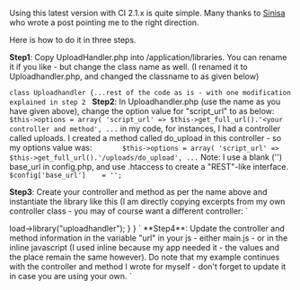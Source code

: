 Using this latest version with CI 2.1.x is quite simple. Many thanks to [Sinisa](http://stackoverflow.com/users/2167492/sinisa) who wrote a post pointing me to the right direction.

Here is how to do it in three steps. 

**Step1**: Copy UploadHandler.php into <yoursite>/application/libraries. You can rename it if you like - but change the class name as well. (I renamed it to Uploadhandler.php, and changed the classname to as given below) 

`class Uploadhandler
{...rest of the code as is - with one modification explained in step 2
`
**Step2**: In Uploadhandler.php (use the name as you have given above), change the option value for "script_url" to as below:
`        $this->options = array(
            'script_url' => $this->get_full_url().'<your controller and method',
         ...
`
in my code, for instances, I had a controller called uploads. I created a method called do_upload in this controller - so my options value was:
`        $this->options = array(
            'script_url' => $this->get_full_url().'/uploads/do_upload',
         ...
`
Note: I use a blank ('') base_url in config.php, and use .htaccess to create a "REST"-like interface. 
`$config['base_url']	= '';
`

**Step3**: Create your controller and method as per the name above and instantiate the library like this (I am directly copying excerpts from my own controller class - you may of course want a different controller:
`
<?php
class uploads extends CI_Controller {

    public function __construct()
    {
        parent::__construct();
    }

    public function do_upload()
    {
        $this->load->library("uploadhandler");
    }
}
`
**Step4**: Update the controller and method information in the variable "url" in your js - either main.js - or in the inline javascript (I used inline because my app needed it - the values and the place remain the same however). Do note that my example continues with the controller and method I wrote for myself - don't forget to update it in case you are using your own. 

`
    <script type="text/javascript">
        $(function () {
            'use strict';
            var url = "<?=base_url()?>uploads/do_upload";
            $('#fileupload').fileupload({
                url: url,
                dataType: 'json',
                done: function (e, data) {
                    $.each(data.result.files, function (index, file) {
                        $('<p/>').text(file.name).appendTo('#files');
                    });
                },
                progressall: function (e, data) {
                    var progress = parseInt(data.loaded / data.total * 100, 10);
                    $('#progress .progress-bar').css(
                        'width',
                        progress + '%'
                    );
                }
            }).prop('disabled', !$.support.fileInput)
                .parent().addClass($.support.fileInput ? undefined : 'disabled');
        });
    </script>
`

**Step5**: Thats it. I created the relevant directories ('files') made sure it had write permissions for apache and it worked. 

I havent had the time to extract the code files and upload - in case anyone is interested, please let me know and I will be happy to put it up. 